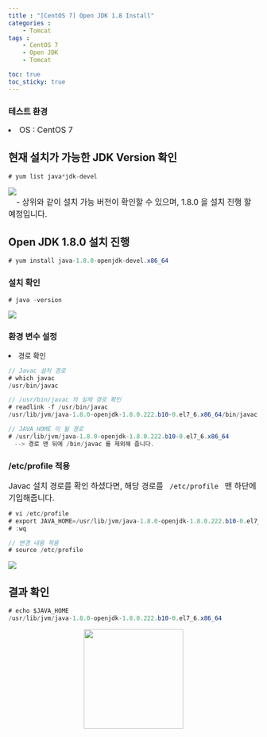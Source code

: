 ```yaml
---
title : "[CentOS 7] Open JDK 1.8 Install"
categories : 
    - Tomcat
tags :
    - CentOS 7
    - Open JDK
    - Tomcat

toc: true
toc_sticky: true
---
```




### 테스트 환경
<div style="font-size:16px;">
<li> OS : CentOS 7 </li>
</div>


## 현재 설치가 가능한 JDK Version 확인
```java
# yum list java*jdk-devel
```
<img src="https://github.com/hyundo0630/hyundo0630.github.io/blob/main/images/OpenJDK1.8%20%EA%B4%80%EB%A0%A8/openJDK%20%EC%84%A4%EC%B9%98%20%EA%B0%80%EB%8A%A5%20list.png?raw=true">
<div style="font-size:16px;">
　- 상위와 같이 설치 가능 버전이 확인할 수 있으며, 1.8.0 을 설치 진행 할 예정입니다.
</div>

## Open JDK 1.8.0 설치 진행
```java
# yum install java-1.8.0-openjdk-devel.x86_64
```

### 설치 확인
```java
# java -version
```
<img src="https://github.com/hyundo0630/hyundo0630.github.io/blob/main/images/OpenJDK1.8%20%EA%B4%80%EB%A0%A8/Java%20Version.png?raw=true">

### 환경 변수 설정

<li> 경로 확인 </li>

```java
// Javac 설치 경로
# which javac
/usr/bin/javac

// /usr/bin/javac 의 실제 경로 확인
# readlink -f /usr/bin/javac
/usr/lib/jvm/java-1.8.0-openjdk-1.8.0.222.b10-0.el7_6.x86_64/bin/javac

// JAVA_HOME 이 될 경로
# /usr/lib/jvm/java-1.8.0-openjdk-1.8.0.222.b10-0.el7_6.x86_64
　--> 경로 맨 뒤에 /bin/javac 를 제외해 줍니다.
```
### /etc/profile 적용

<div style="font-size:16px;">
Javac 설치 경로를 확인 하셨다면, 해당 경로를 <code> /etc/profile </code> 맨 하단에 기입해줍니다.<br>
</div>

```java
# vi /etc/profile
# export JAVA_HOME=/usr/lib/jvm/java-1.8.0-openjdk-1.8.0.222.b10-0.el7_6.x86_64
# :wq

// 변경 내용 적용
# source /etc/profile
```

<img src="https://github.com/hyundo0630/hyundo0630.github.io/blob/main/images/OpenJDK1.8%20%EA%B4%80%EB%A0%A8/etc_profile.png?raw=true">

## 결과 확인
```java
# echo $JAVA_HOME
/usr/lib/jvm/java-1.8.0-openjdk-1.8.0.222.b10-0.el7_6.x86_64
```

<div style="text-align:center;">
<img src="https://github.com/hyundo0630/hyundo0630.github.io/blob/main/images/%EA%B0%90%EC%82%AC%ED%95%A9%EB%8B%88%EB%8B%A4.gif?raw=true" width="200" height="200">
</div>